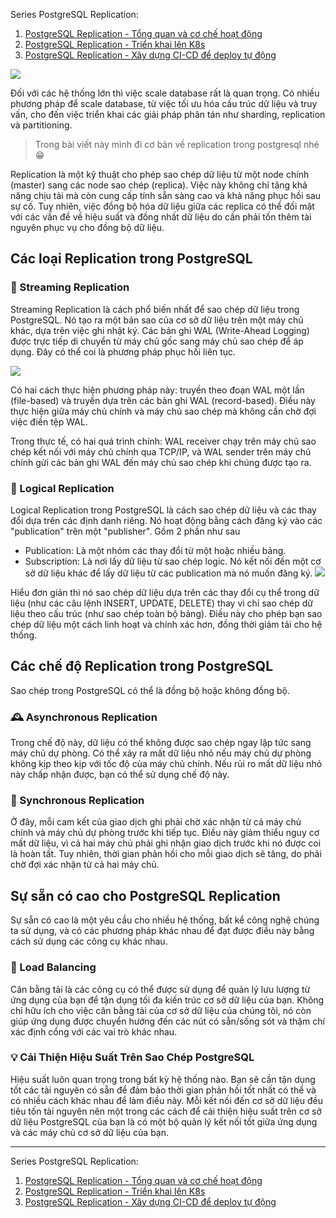 Series PostgreSQL Replication:
1. [PostgreSQL Replication - Tổng quan và cơ chế hoạt động](https://viblo.asia/p/postgresql-replication-tong-quan-va-co-che-hoat-dong-part-12-GAWVpyxo405)
2. [PostgreSQL Replication - Triển khai lên K8s](https://viblo.asia/p/postgresql-replication-xay-dung-ci-cd-de-deploy-tu-dong-part-23-y37LdvE04ov)
3. [PostgreSQL Replication - Xây dựng CI-CD để deploy tự động](https://viblo.asia/p/postgresql-replication-xay-dung-ci-cd-de-deploy-tu-dong-part-23-y37LdvE04ov)

![](https://images.viblo.asia/0ee87145-6b5f-41df-801a-bea9fe17a603.jpeg)

Đối với các hệ thống lớn thì việc scale database rất là quan trọng. Có nhiều phương pháp để scale database, từ việc tối ưu hóa cấu trúc dữ liệu và truy vấn, cho đến việc triển khai các giải pháp phân tán như sharding, replication và partitioning.
> Trong bài viết này mình đi cơ bản về replication trong postgresql nhé 😁

Replication là một kỹ thuật cho phép sao chép dữ liệu từ một node chính (master) sang các node sao chép (replica). Việc này không chỉ tăng khả năng chịu tải mà còn cung cấp tính sẵn sàng cao và khả năng phục hồi sau sự cố. Tuy nhiên, việc đồng bộ hóa dữ liệu giữa các replica có thể đối mặt với các vấn đề về hiệu suất và đồng nhất dữ liệu do cần phải tốn thêm tài nguyên phục vụ cho đồng bộ dữ liệu.

## Các loại Replication trong PostgreSQL

### 🚰 Streaming Replication
Streaming Replication là cách phổ biến nhất để sao chép dữ liệu trong PostgreSQL. Nó tạo ra một bản sao của cơ sở dữ liệu trên một máy chủ khác, dựa trên việc ghi nhật ký. Các bản ghi WAL (Write-Ahead Logging) được trực tiếp di chuyển từ máy chủ gốc sang máy chủ sao chép để áp dụng. Đây có thể coi là phương pháp phục hồi liên tục.

![](https://images.viblo.asia/b4aebc54-43ff-4b4d-a248-23229fb9f29a.png)

Có hai cách thực hiện phương pháp này: truyền theo đoạn WAL một lần (file-based) và truyền dựa trên các bản ghi WAL (record-based). Điều này thực hiện giữa máy chủ chính và máy chủ sao chép mà không cần chờ đợi việc điền tệp WAL.

Trong thực tế, có hai quá trình chính: WAL receiver chạy trên máy chủ sao chép kết nối với máy chủ chính qua TCP/IP, và WAL sender trên máy chủ chính gửi các bản ghi WAL đến máy chủ sao chép khi chúng được tạo ra.

### 🧠 Logical Replication
Logical Replication trong PostgreSQL là cách sao chép dữ liệu và các thay đổi dựa trên các định danh riêng. Nó hoạt động bằng cách đăng ký vào các "publication" trên một "publisher". Gồm 2 phần như sau
* Publication: Là một nhóm các thay đổi từ một hoặc nhiều bảng.
* Subscription: Là nơi lấy dữ liệu từ sao chép logic. Nó kết nối đến một cơ sở dữ liệu khác để lấy dữ liệu từ các publication mà nó muốn đăng ký.
![](https://images.viblo.asia/d78ae674-c8fd-49a3-9108-135161eb5b52.png)

Hiểu đơn giản thì nó sao chép dữ liệu dựa trên các thay đổi cụ thể trong dữ liệu (như các câu lệnh INSERT, UPDATE, DELETE) thay vì chỉ sao chép dữ liệu theo cấu trúc (như sao chép toàn bộ bảng). Điều này cho phép bạn sao chép dữ liệu một cách linh hoạt và chính xác hơn, đồng thời giảm tải cho hệ thống.

## Các chế độ Replication trong PostgreSQL
Sao chép trong PostgreSQL có thể là đồng bộ hoặc không đồng bộ.

### 🕰️ Asynchronous Replication
Trong chế độ này, dữ liệu có thể không được sao chép ngay lập tức sang máy chủ dự phòng. Có thể xảy ra mất dữ liệu nhỏ nếu máy chủ dự phòng không kịp theo kịp với tốc độ của máy chủ chính. Nếu rủi ro mất dữ liệu nhỏ này chấp nhận được, bạn có thể sử dụng chế độ này.

### 🔄 Synchronous Replication
Ở đây, mỗi cam kết của giao dịch ghi phải chờ xác nhận từ cả máy chủ chính và máy chủ dự phòng trước khi tiếp tục. Điều này giảm thiểu nguy cơ mất dữ liệu, vì cả hai máy chủ phải ghi nhận giao dịch trước khi nó được coi là hoàn tất. Tuy nhiên, thời gian phản hồi cho mỗi giao dịch sẽ tăng, do phải chờ đợi xác nhận từ cả hai máy chủ.

## Sự sẵn có cao cho PostgreSQL Replication
Sự sẵn có cao là một yêu cầu cho nhiều hệ thống, bất kể công nghệ chúng ta sử dụng, và có các phương pháp khác nhau để đạt được điều này bằng cách sử dụng các công cụ khác nhau.

### 🔁 Load Balancing
Cân bằng tải là các công cụ có thể được sử dụng để quản lý lưu lượng từ ứng dụng của bạn để tận dụng tối đa kiến trúc cơ sở dữ liệu của bạn. Không chỉ hữu ích cho việc cân bằng tải của cơ sở dữ liệu của chúng tôi, nó còn giúp ứng dụng được chuyển hướng đến các nút có sẵn/sống sót và thậm chí xác định cổng với các vai trò khác nhau.


### 💡 Cải Thiện Hiệu Suất Trên Sao Chép PostgreSQL
Hiệu suất luôn quan trọng trong bất kỳ hệ thống nào. Bạn sẽ cần tận dụng tốt các tài nguyên có sẵn để đảm bảo thời gian phản hồi tốt nhất có thể và có nhiều cách khác nhau để làm điều này. Mỗi kết nối đến cơ sở dữ liệu đều tiêu tốn tài nguyên nên một trong các cách để cải thiện hiệu suất trên cơ sở dữ liệu PostgreSQL của bạn là có một bộ quản lý kết nối tốt giữa ứng dụng và các máy chủ cơ sở dữ liệu của bạn.

---
Series PostgreSQL Replication:
1. [PostgreSQL Replication - Tổng quan và cơ chế hoạt động](https://viblo.asia/p/postgresql-replication-tong-quan-va-co-che-hoat-dong-part-12-GAWVpyxo405)
2. [PostgreSQL Replication - Triển khai lên K8s](https://viblo.asia/p/postgresql-replication-xay-dung-ci-cd-de-deploy-tu-dong-part-23-y37LdvE04ov)
3. [PostgreSQL Replication - Xây dựng CI-CD để deploy tự động](https://viblo.asia/p/postgresql-replication-xay-dung-ci-cd-de-deploy-tu-dong-part-23-y37LdvE04ov)